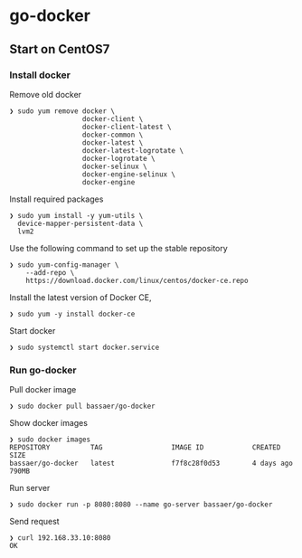 # go-docker

## Start on CentOS7

### Install docker

Remove old docker
```
❯ sudo yum remove docker \
                  docker-client \
                  docker-client-latest \
                  docker-common \
                  docker-latest \
                  docker-latest-logrotate \
                  docker-logrotate \
                  docker-selinux \
                  docker-engine-selinux \
                  docker-engine
```

Install required packages
```
❯ sudo yum install -y yum-utils \
  device-mapper-persistent-data \
  lvm2
```

Use the following command to set up the stable repository
```
❯ sudo yum-config-manager \
    --add-repo \
    https://download.docker.com/linux/centos/docker-ce.repo
```

Install the latest version of Docker CE,
```
❯ sudo yum -y install docker-ce
```

Start docker
```
❯ sudo systemctl start docker.service
```
### Run go-docker
Pull docker image
```
❯ sudo docker pull bassaer/go-docker
```

Show docker images
```
❯ sudo docker images
REPOSITORY          TAG                 IMAGE ID            CREATED             SIZE
bassaer/go-docker   latest              f7f8c28f0d53        4 days ago          790MB
```

Run server
```
❯ sudo docker run -p 8080:8080 --name go-server bassaer/go-docker
```

Send request
```
❯ curl 192.168.33.10:8080
OK
```
